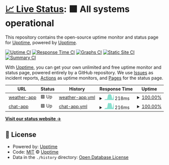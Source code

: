 # [📈 Live Status](https://goutam-weather-app.herokuapp.com): <!--live status--> **🟩 All systems operational**

This repository contains the open-source uptime monitor and status page for [Upptime](https://upptime.js.org), powered by [Upptime](https://github.com/upptime/upptime).

[![Uptime CI](https://github.com/Goutam27/some-random-test/workflows/Uptime%20CI/badge.svg)](https://github.com/Goutam27/some-random-test/actions?query=workflow%3A%22Uptime+CI%22)
[![Response Time CI](https://github.com/Goutam27/some-random-test/workflows/Response%20Time%20CI/badge.svg)](https://github.com/Goutam27/some-random-test/actions?query=workflow%3A%22Response+Time+CI%22)
[![Graphs CI](https://github.com/Goutam27/some-random-test/workflows/Graphs%20CI/badge.svg)](https://github.com/Goutam27/some-random-test/actions?query=workflow%3A%22Graphs+CI%22)
[![Static Site CI](https://github.com/Goutam27/some-random-test/workflows/Static%20Site%20CI/badge.svg)](https://github.com/Goutam27/some-random-test/actions?query=workflow%3A%22Static+Site+CI%22)
[![Summary CI](https://github.com/Goutam27/some-random-test/workflows/Summary%20CI/badge.svg)](https://github.com/Goutam27/some-random-test/actions?query=workflow%3A%22Summary+CI%22)

With [Upptime](https://upptime.js.org), you can get your own unlimited and free uptime monitor and status page, powered entirely by a GitHub repository. We use [Issues](https://github.com/upptime/upptime/issues) as incident reports, [Actions](https://github.com/Goutam27/some-random-test/actions) as uptime monitors, and [Pages](https://goutam-weather-app.herokuapp.com) for the status page.

<!--start: status pages-->
<!-- This summary is generated by Upptime (https://github.com/upptime/upptime) -->
<!-- Do not edit this manually, your changes will be overwritten -->
<!-- prettier-ignore -->
| URL | Status | History | Response Time | Uptime |
| --- | ------ | ------- | ------------- | ------ |
| <img alt="" src="https://favicons.githubusercontent.com/goutam-weather-app.herokuapp.com" height="13"> [weather-app](https://goutam-weather-app.herokuapp.com) | 🟩 Up | [weather-app.yml](https://github.com/Goutam27/some-random-test/commits/HEAD/history/weather-app.yml) | <details><summary><img alt="Response time graph" src="./graphs/weather-app/response-time-week.png" height="20"> 218ms</summary><br><a href="https://Goutam27.github.io/some-random-test/history/weather-app"><img alt="Response time 241" src="https://img.shields.io/endpoint?url=https%3A%2F%2Fraw.githubusercontent.com%2FGoutam27%2Fsome-random-test%2FHEAD%2Fapi%2Fweather-app%2Fresponse-time.json"></a><br><a href="https://Goutam27.github.io/some-random-test/history/weather-app"><img alt="24-hour response time 346" src="https://img.shields.io/endpoint?url=https%3A%2F%2Fraw.githubusercontent.com%2FGoutam27%2Fsome-random-test%2FHEAD%2Fapi%2Fweather-app%2Fresponse-time-day.json"></a><br><a href="https://Goutam27.github.io/some-random-test/history/weather-app"><img alt="7-day response time 218" src="https://img.shields.io/endpoint?url=https%3A%2F%2Fraw.githubusercontent.com%2FGoutam27%2Fsome-random-test%2FHEAD%2Fapi%2Fweather-app%2Fresponse-time-week.json"></a><br><a href="https://Goutam27.github.io/some-random-test/history/weather-app"><img alt="30-day response time 241" src="https://img.shields.io/endpoint?url=https%3A%2F%2Fraw.githubusercontent.com%2FGoutam27%2Fsome-random-test%2FHEAD%2Fapi%2Fweather-app%2Fresponse-time-month.json"></a><br><a href="https://Goutam27.github.io/some-random-test/history/weather-app"><img alt="1-year response time 241" src="https://img.shields.io/endpoint?url=https%3A%2F%2Fraw.githubusercontent.com%2FGoutam27%2Fsome-random-test%2FHEAD%2Fapi%2Fweather-app%2Fresponse-time-year.json"></a></details> | <details><summary><a href="https://Goutam27.github.io/some-random-test/history/weather-app">100.00%</a></summary><a href="https://Goutam27.github.io/some-random-test/history/weather-app"><img alt="All-time uptime 100.00%" src="https://img.shields.io/endpoint?url=https%3A%2F%2Fraw.githubusercontent.com%2FGoutam27%2Fsome-random-test%2FHEAD%2Fapi%2Fweather-app%2Fuptime.json"></a><br><a href="https://Goutam27.github.io/some-random-test/history/weather-app"><img alt="24-hour uptime 100.00%" src="https://img.shields.io/endpoint?url=https%3A%2F%2Fraw.githubusercontent.com%2FGoutam27%2Fsome-random-test%2FHEAD%2Fapi%2Fweather-app%2Fuptime-day.json"></a><br><a href="https://Goutam27.github.io/some-random-test/history/weather-app"><img alt="7-day uptime 100.00%" src="https://img.shields.io/endpoint?url=https%3A%2F%2Fraw.githubusercontent.com%2FGoutam27%2Fsome-random-test%2FHEAD%2Fapi%2Fweather-app%2Fuptime-week.json"></a><br><a href="https://Goutam27.github.io/some-random-test/history/weather-app"><img alt="30-day uptime 100.00%" src="https://img.shields.io/endpoint?url=https%3A%2F%2Fraw.githubusercontent.com%2FGoutam27%2Fsome-random-test%2FHEAD%2Fapi%2Fweather-app%2Fuptime-month.json"></a><br><a href="https://Goutam27.github.io/some-random-test/history/weather-app"><img alt="1-year uptime 100.00%" src="https://img.shields.io/endpoint?url=https%3A%2F%2Fraw.githubusercontent.com%2FGoutam27%2Fsome-random-test%2FHEAD%2Fapi%2Fweather-app%2Fuptime-year.json"></a></details>
| <img alt="" src="https://favicons.githubusercontent.com/some-app-node-idk.herokuapp.com" height="13"> [chat-app](https://some-app-node-idk.herokuapp.com/) | 🟩 Up | [chat-app.yml](https://github.com/Goutam27/some-random-test/commits/HEAD/history/chat-app.yml) | <details><summary><img alt="Response time graph" src="./graphs/chat-app/response-time-week.png" height="20"> 216ms</summary><br><a href="https://Goutam27.github.io/some-random-test/history/chat-app"><img alt="Response time 242" src="https://img.shields.io/endpoint?url=https%3A%2F%2Fraw.githubusercontent.com%2FGoutam27%2Fsome-random-test%2FHEAD%2Fapi%2Fchat-app%2Fresponse-time.json"></a><br><a href="https://Goutam27.github.io/some-random-test/history/chat-app"><img alt="24-hour response time 342" src="https://img.shields.io/endpoint?url=https%3A%2F%2Fraw.githubusercontent.com%2FGoutam27%2Fsome-random-test%2FHEAD%2Fapi%2Fchat-app%2Fresponse-time-day.json"></a><br><a href="https://Goutam27.github.io/some-random-test/history/chat-app"><img alt="7-day response time 216" src="https://img.shields.io/endpoint?url=https%3A%2F%2Fraw.githubusercontent.com%2FGoutam27%2Fsome-random-test%2FHEAD%2Fapi%2Fchat-app%2Fresponse-time-week.json"></a><br><a href="https://Goutam27.github.io/some-random-test/history/chat-app"><img alt="30-day response time 242" src="https://img.shields.io/endpoint?url=https%3A%2F%2Fraw.githubusercontent.com%2FGoutam27%2Fsome-random-test%2FHEAD%2Fapi%2Fchat-app%2Fresponse-time-month.json"></a><br><a href="https://Goutam27.github.io/some-random-test/history/chat-app"><img alt="1-year response time 242" src="https://img.shields.io/endpoint?url=https%3A%2F%2Fraw.githubusercontent.com%2FGoutam27%2Fsome-random-test%2FHEAD%2Fapi%2Fchat-app%2Fresponse-time-year.json"></a></details> | <details><summary><a href="https://Goutam27.github.io/some-random-test/history/chat-app">100.00%</a></summary><a href="https://Goutam27.github.io/some-random-test/history/chat-app"><img alt="All-time uptime 100.00%" src="https://img.shields.io/endpoint?url=https%3A%2F%2Fraw.githubusercontent.com%2FGoutam27%2Fsome-random-test%2FHEAD%2Fapi%2Fchat-app%2Fuptime.json"></a><br><a href="https://Goutam27.github.io/some-random-test/history/chat-app"><img alt="24-hour uptime 100.00%" src="https://img.shields.io/endpoint?url=https%3A%2F%2Fraw.githubusercontent.com%2FGoutam27%2Fsome-random-test%2FHEAD%2Fapi%2Fchat-app%2Fuptime-day.json"></a><br><a href="https://Goutam27.github.io/some-random-test/history/chat-app"><img alt="7-day uptime 100.00%" src="https://img.shields.io/endpoint?url=https%3A%2F%2Fraw.githubusercontent.com%2FGoutam27%2Fsome-random-test%2FHEAD%2Fapi%2Fchat-app%2Fuptime-week.json"></a><br><a href="https://Goutam27.github.io/some-random-test/history/chat-app"><img alt="30-day uptime 100.00%" src="https://img.shields.io/endpoint?url=https%3A%2F%2Fraw.githubusercontent.com%2FGoutam27%2Fsome-random-test%2FHEAD%2Fapi%2Fchat-app%2Fuptime-month.json"></a><br><a href="https://Goutam27.github.io/some-random-test/history/chat-app"><img alt="1-year uptime 100.00%" src="https://img.shields.io/endpoint?url=https%3A%2F%2Fraw.githubusercontent.com%2FGoutam27%2Fsome-random-test%2FHEAD%2Fapi%2Fchat-app%2Fuptime-year.json"></a></details>

<!--end: status pages-->

[**Visit our status website →**](https://goutam-weather-app.herokuapp.com)

## 📄 License

- Powered by: [Upptime](https://github.com/upptime/upptime)
- Code: [MIT](./LICENSE) © [Upptime](https://upptime.js.org)
- Data in the `./history` directory: [Open Database License](https://opendatacommons.org/licenses/odbl/1-0/)
